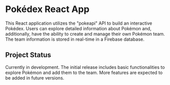 # Pokédex React App

This React application utilizes the "pokeapi" API to build an interactive Pokédex. Users can explore detailed information about Pokémon and, additionally, have the ability to create and manage their own Pokémon team. The team information is stored in real-time in a Firebase database.

## Project Status

Currently in development. The initial release includes basic functionalities to explore Pokémon and add them to the team. More features are expected to be added in future versions.

